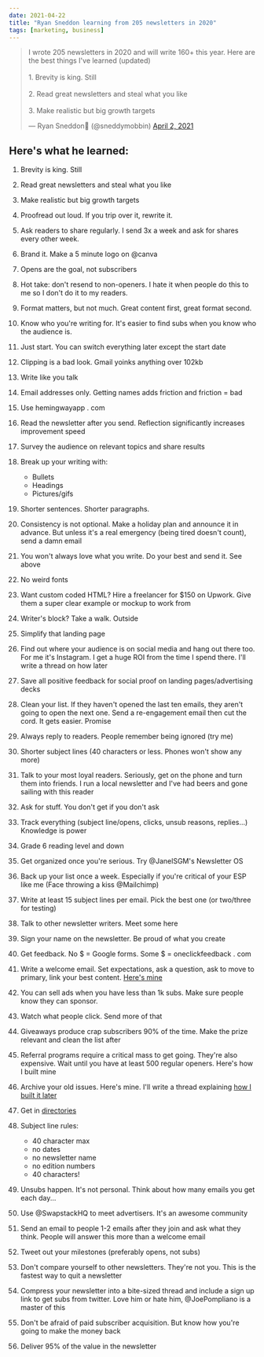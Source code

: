```yaml
---
date: 2021-04-22
title: "Ryan Sneddon learning from 205 newsletters in 2020"
tags: [marketing, business]
---
```


<blockquote class="twitter-tweet"><p lang="en" dir="ltr">I wrote 205 newsletters in 2020 and will write 160+ this year. Here are the best things I&#39;ve learned (updated)<br><br>1. Brevity is king. Still<br><br>2. Read great newsletters and steal what you like<br><br>3. Make realistic but big growth targets</p>&mdash; Ryan Sneddon🍦 (@sneddymobbin) <a href="https://twitter.com/sneddymobbin/status/1377779137620942849?ref_src=twsrc%5Etfw">April 2, 2021</a></blockquote> <script async src="https://platform.twitter.com/widgets.js" charset="utf-8"></script>

## Here's what he learned:

1. Brevity is king. Still

2. Read great newsletters and steal what you like

3. Make realistic but big growth targets

4. Proofread out loud. If you trip over it, rewrite it.

5. Ask readers to share regularly. I send 3x a week and ask for shares every other week.

6. Brand it. Make a 5 minute logo on @canva
 
7. Opens are the goal, not subscribers

8. Hot take: don't resend to non-openers. I hate it when people do this to me so I don't do it to my readers.

9. Format matters, but not much. Great content first, great format second.

10. Know who you're writing for. It's easier to find subs when you know who the audience is.

11. Just start. You can switch everything later except the start date

12. Clipping is a bad look. Gmail yoinks anything over 102kb

13. Write like you talk

14. Email addresses only. Getting names adds friction and friction = bad

15. Use hemingwayapp . com

16. Read the newsletter after you send. Reflection significantly increases improvement speed

17. Survey the audience on relevant topics and share results

18. Break up your writing with:

    * Bullets
    * Headings
    * Pictures/gifs

19. Shorter sentences. Shorter paragraphs.

20. Consistency is not optional. Make a holiday plan and announce it in advance. But unless it's a real emergency (being tired doesn't count), send a damn email

21. You won't always love what you write. Do your best and send it. See above

22. No weird fonts

23. Want custom coded HTML? Hire a freelancer for $150 on Upwork. Give them a super clear example or mockup to work from

24. Writer's block? Take a walk. Outside

25. Simplify that landing page

26. Find out where your audience is on social media and hang out there too. For me it's Instagram. I get a huge ROI from the time I spend there. I'll write a thread on how later

27. Save all positive feedback for social proof on landing pages/advertising decks

28. Clean your list. If they haven't opened the last ten emails, they aren't going to open the next one. Send a re-engagement email then cut the cord. It gets easier. Promise

29. Always reply to readers. People remember being ignored (try me)

30. Shorter subject lines (40 characters or less. Phones won't show any more)

31. Talk to your most loyal readers. Seriously, get on the phone and turn them into friends. I run a local newsletter and I've had beers and gone sailing with this reader

32. Ask for stuff. You don't get if you don't ask

33. Track everything (subject line/opens, clicks, unsub reasons, replies...) Knowledge is power

34. Grade 6 reading level and down

35. Get organized once you're serious. Try @JanelSGM's Newsletter OS

36. Back up your list once a week. Especially if you're critical of your ESP like me (Face throwing a kiss @Mailchimp)

37. Write at least 15 subject lines per email. Pick the best one (or two/three for testing)

38. Talk to other newsletter writers. Meet some here

39. Sign your name on the newsletter. Be proud of what you create

40. Get feedback. No $ = Google forms. Some $ = oneclickfeedback . com

41. Write a welcome email. Set expectations, ask a question, ask to move to primary, link your best content. [Here's mine](https://i.imgur.com/q4Q63p0.png)

42. You can sell ads when you have less than 1k subs. Make sure people know they can sponsor.

43. Watch what people click. Send more of that

44. Giveaways produce crap subscribers 90% of the time. Make the prize relevant and clean the list after

45. Referral programs require a critical mass to get going. They're also expensive. Wait until you have at least 500 regular openers. Here's how I built mine

46. Archive your old issues. Here's mine. I'll write a thread explaining [how I built it later](https://www.naptownscoop.com/latest)

47. Get in [directories](https://blog.emailoctopus.com/list-of-newsletter-directories-and-aggregators/)

48. Subject line rules:

    - 40 character max
    - no dates
    - no newsletter name
    - no edition numbers
    - 40 characters!

49. Unsubs happen. It's not personal. Think about how many emails you get each day...

50. Use @SwapstackHQ to meet advertisers. It's an awesome community

51. Send an email to people 1-2 emails after they join and ask what they think. People will answer this more than a welcome email

52. Tweet out your milestones (preferably opens, not subs)

53. Don't compare yourself to other newsletters. They're not you. This is the fastest way to quit a newsletter

54. Compress your newsletter into a bite-sized thread and include a sign up link to get subs from twitter. Love him or hate him, @JoePompliano is a master of this

55. Don't be afraid of paid subscriber acquisition. But know how you're going to make the money back

56. Deliver 95% of the value in the newsletter